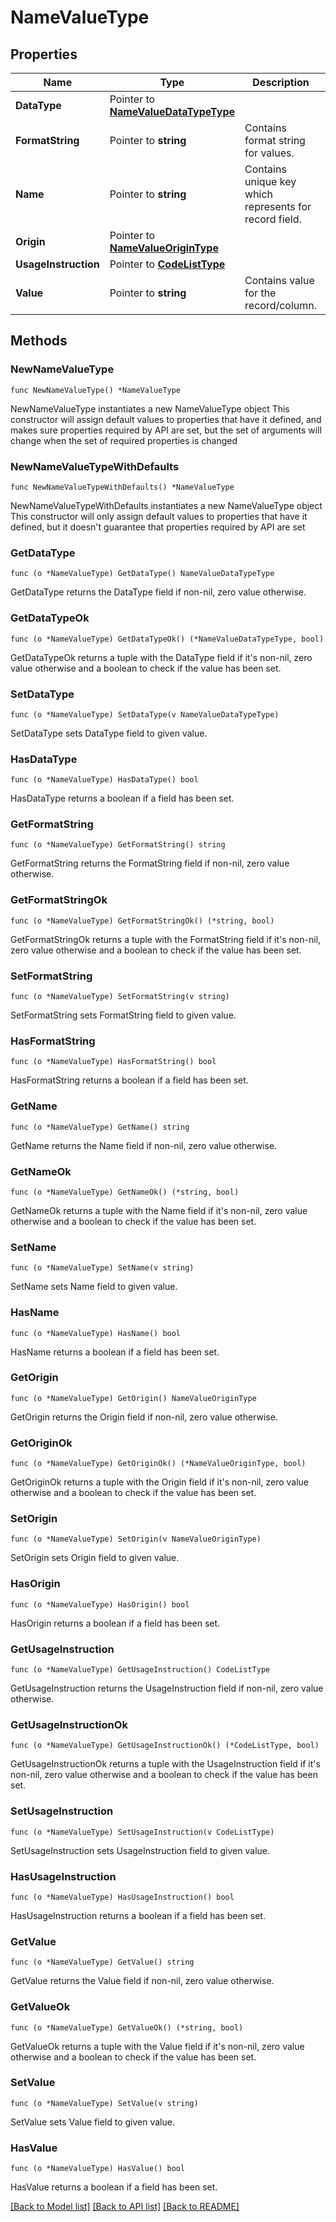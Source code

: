 # NameValueType

## Properties

Name | Type | Description | Notes
------------ | ------------- | ------------- | -------------
**DataType** | Pointer to [**NameValueDataTypeType**](NameValueDataTypeType.md) |  | [optional] 
**FormatString** | Pointer to **string** | Contains format string for values. | [optional] 
**Name** | Pointer to **string** | Contains unique key which represents for record field. | [optional] 
**Origin** | Pointer to [**NameValueOriginType**](NameValueOriginType.md) |  | [optional] 
**UsageInstruction** | Pointer to [**CodeListType**](CodeListType.md) |  | [optional] 
**Value** | Pointer to **string** | Contains value for the record/column. | [optional] 

## Methods

### NewNameValueType

`func NewNameValueType() *NameValueType`

NewNameValueType instantiates a new NameValueType object
This constructor will assign default values to properties that have it defined,
and makes sure properties required by API are set, but the set of arguments
will change when the set of required properties is changed

### NewNameValueTypeWithDefaults

`func NewNameValueTypeWithDefaults() *NameValueType`

NewNameValueTypeWithDefaults instantiates a new NameValueType object
This constructor will only assign default values to properties that have it defined,
but it doesn't guarantee that properties required by API are set

### GetDataType

`func (o *NameValueType) GetDataType() NameValueDataTypeType`

GetDataType returns the DataType field if non-nil, zero value otherwise.

### GetDataTypeOk

`func (o *NameValueType) GetDataTypeOk() (*NameValueDataTypeType, bool)`

GetDataTypeOk returns a tuple with the DataType field if it's non-nil, zero value otherwise
and a boolean to check if the value has been set.

### SetDataType

`func (o *NameValueType) SetDataType(v NameValueDataTypeType)`

SetDataType sets DataType field to given value.

### HasDataType

`func (o *NameValueType) HasDataType() bool`

HasDataType returns a boolean if a field has been set.

### GetFormatString

`func (o *NameValueType) GetFormatString() string`

GetFormatString returns the FormatString field if non-nil, zero value otherwise.

### GetFormatStringOk

`func (o *NameValueType) GetFormatStringOk() (*string, bool)`

GetFormatStringOk returns a tuple with the FormatString field if it's non-nil, zero value otherwise
and a boolean to check if the value has been set.

### SetFormatString

`func (o *NameValueType) SetFormatString(v string)`

SetFormatString sets FormatString field to given value.

### HasFormatString

`func (o *NameValueType) HasFormatString() bool`

HasFormatString returns a boolean if a field has been set.

### GetName

`func (o *NameValueType) GetName() string`

GetName returns the Name field if non-nil, zero value otherwise.

### GetNameOk

`func (o *NameValueType) GetNameOk() (*string, bool)`

GetNameOk returns a tuple with the Name field if it's non-nil, zero value otherwise
and a boolean to check if the value has been set.

### SetName

`func (o *NameValueType) SetName(v string)`

SetName sets Name field to given value.

### HasName

`func (o *NameValueType) HasName() bool`

HasName returns a boolean if a field has been set.

### GetOrigin

`func (o *NameValueType) GetOrigin() NameValueOriginType`

GetOrigin returns the Origin field if non-nil, zero value otherwise.

### GetOriginOk

`func (o *NameValueType) GetOriginOk() (*NameValueOriginType, bool)`

GetOriginOk returns a tuple with the Origin field if it's non-nil, zero value otherwise
and a boolean to check if the value has been set.

### SetOrigin

`func (o *NameValueType) SetOrigin(v NameValueOriginType)`

SetOrigin sets Origin field to given value.

### HasOrigin

`func (o *NameValueType) HasOrigin() bool`

HasOrigin returns a boolean if a field has been set.

### GetUsageInstruction

`func (o *NameValueType) GetUsageInstruction() CodeListType`

GetUsageInstruction returns the UsageInstruction field if non-nil, zero value otherwise.

### GetUsageInstructionOk

`func (o *NameValueType) GetUsageInstructionOk() (*CodeListType, bool)`

GetUsageInstructionOk returns a tuple with the UsageInstruction field if it's non-nil, zero value otherwise
and a boolean to check if the value has been set.

### SetUsageInstruction

`func (o *NameValueType) SetUsageInstruction(v CodeListType)`

SetUsageInstruction sets UsageInstruction field to given value.

### HasUsageInstruction

`func (o *NameValueType) HasUsageInstruction() bool`

HasUsageInstruction returns a boolean if a field has been set.

### GetValue

`func (o *NameValueType) GetValue() string`

GetValue returns the Value field if non-nil, zero value otherwise.

### GetValueOk

`func (o *NameValueType) GetValueOk() (*string, bool)`

GetValueOk returns a tuple with the Value field if it's non-nil, zero value otherwise
and a boolean to check if the value has been set.

### SetValue

`func (o *NameValueType) SetValue(v string)`

SetValue sets Value field to given value.

### HasValue

`func (o *NameValueType) HasValue() bool`

HasValue returns a boolean if a field has been set.


[[Back to Model list]](../README.md#documentation-for-models) [[Back to API list]](../README.md#documentation-for-api-endpoints) [[Back to README]](../README.md)


